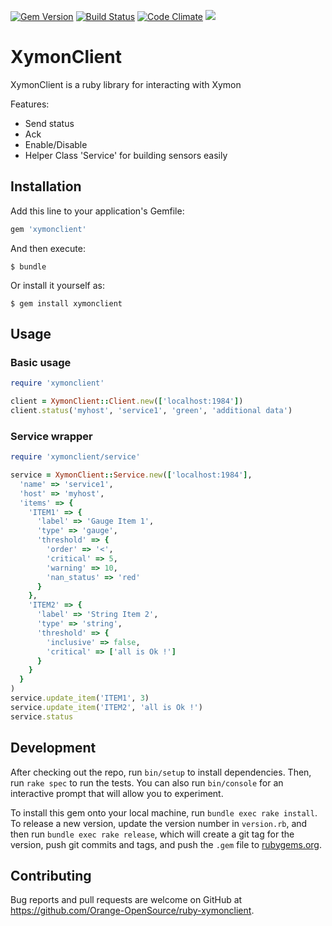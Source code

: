 [![Gem Version](https://badge.fury.io/rb/xymonclient.svg)](https://badge.fury.io/rb/xymonclient)
[![Build Status](https://travis-ci.org/Orange-OpenSource/ruby-xymonclient.svg?branch=master)](https://travis-ci.org/Orange-OpenSource/ruby-xymonclient)
[![Code Climate](https://codeclimate.com/github/Orange-OpenSource/ruby-xymonclient/badges/gpa.svg)](https://codeclimate.com/github/Orange-OpenSource/ruby-xymonclient)
<a href="https://codeclimate.com/github/Orange-OpenSource/ruby-xymonclient/coverage"><img src="https://codeclimate.com/github/Orange-OpenSource/ruby-xymonclient/badges/coverage.svg" /></a>
# XymonClient

XymonClient is a ruby library for interacting with Xymon

Features:
 * Send status
 * Ack
 * Enable/Disable
 * Helper Class 'Service' for building sensors easily

## Installation

Add this line to your application's Gemfile:

```ruby
gem 'xymonclient'
```

And then execute:

    $ bundle

Or install it yourself as:

    $ gem install xymonclient

## Usage

### Basic usage
```ruby
require 'xymonclient'

client = XymonClient::Client.new(['localhost:1984'])
client.status('myhost', 'service1', 'green', 'additional data')

```

### Service wrapper
```ruby
require 'xymonclient/service'

service = XymonClient::Service.new(['localhost:1984'],
  'name' => 'service1',
  'host' => 'myhost',
  'items' => {
    'ITEM1' => {
      'label' => 'Gauge Item 1',
      'type' => 'gauge',
      'threshold' => {
        'order' => '<',
        'critical' => 5,
        'warning' => 10,
        'nan_status' => 'red'
      }
    },
    'ITEM2' => {
      'label' => 'String Item 2',
      'type' => 'string',
      'threshold' => {
        'inclusive' => false,
        'critical' => ['all is Ok !']
      }
    }
  }
)
service.update_item('ITEM1', 3)
service.update_item('ITEM2', 'all is Ok !')
service.status
```

## Development

After checking out the repo, run `bin/setup` to install dependencies. Then, run `rake spec` to run the tests. You can also run `bin/console` for an interactive prompt that will allow you to experiment.

To install this gem onto your local machine, run `bundle exec rake install`. To release a new version, update the version number in `version.rb`, and then run `bundle exec rake release`, which will create a git tag for the version, push git commits and tags, and push the `.gem` file to [rubygems.org](https://rubygems.org).

## Contributing

Bug reports and pull requests are welcome on GitHub at https://github.com/Orange-OpenSource/ruby-xymonclient.
